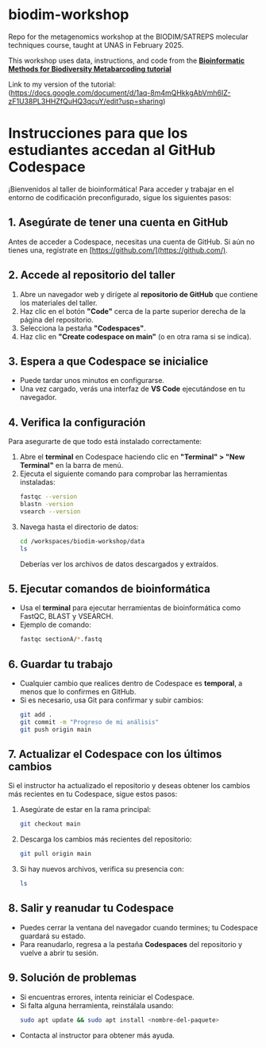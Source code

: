 # biodim-workshop
Repo for the metagenomics workshop at the BIODIM/SATREPS molecular techniques course, taught at UNAS in February 2025.

This workshop uses data, instructions, and code from the **[Bioinformatic Methods for Biodiversity Metabarcoding tutorial]([url](https://learnmetabarcoding.github.io/LearnMetabarcoding/index.html))**

Link to my version of the tutorial: (https://docs.google.com/document/d/1aq-8m4mQHkkgAbVmh6IZ-zF1U38PL3HHZfQuHQ3qcuY/edit?usp=sharing)


# Instrucciones para que los estudiantes accedan al GitHub Codespace

¡Bienvenidos al taller de bioinformática! Para acceder y trabajar en el entorno de codificación preconfigurado, sigue los siguientes pasos:

## 1. Asegúrate de tener una cuenta en GitHub
Antes de acceder a Codespace, necesitas una cuenta de GitHub. Si aún no tienes una, regístrate en [https://github.com/](https://github.com/).

## 2. Accede al repositorio del taller
1. Abre un navegador web y dirígete al **repositorio de GitHub** que contiene los materiales del taller.
2. Haz clic en el botón **"Code"** cerca de la parte superior derecha de la página del repositorio.
3. Selecciona la pestaña **"Codespaces"**.
4. Haz clic en **"Create codespace on main"** (o en otra rama si se indica).

## 3. Espera a que Codespace se inicialice
- Puede tardar unos minutos en configurarse.
- Una vez cargado, verás una interfaz de **VS Code** ejecutándose en tu navegador.

## 4. Verifica la configuración
Para asegurarte de que todo está instalado correctamente:
1. Abre el **terminal** en Codespace haciendo clic en **"Terminal" > "New Terminal"** en la barra de menú.
2. Ejecuta el siguiente comando para comprobar las herramientas instaladas:
   ```bash
   fastqc --version
   blastn -version
   vsearch --version
   ```
3. Navega hasta el directorio de datos:
   ```bash
   cd /workspaces/biodim-workshop/data
   ls
   ```
   Deberías ver los archivos de datos descargados y extraídos.

## 5. Ejecutar comandos de bioinformática
- Usa el **terminal** para ejecutar herramientas de bioinformática como FastQC, BLAST y VSEARCH.
- Ejemplo de comando:
   ```bash
   fastqc sectionA/*.fastq
   ```

## 6. Guardar tu trabajo
- Cualquier cambio que realices dentro de Codespace es **temporal**, a menos que lo confirmes en GitHub.
- Si es necesario, usa Git para confirmar y subir cambios:
   ```bash
   git add .
   git commit -m "Progreso de mi análisis"
   git push origin main
   ```

## 7. Actualizar el Codespace con los últimos cambios
Si el instructor ha actualizado el repositorio y deseas obtener los cambios más recientes en tu Codespace, sigue estos pasos:
1. Asegúrate de estar en la rama principal:
   ```bash
   git checkout main
   ```
2. Descarga los cambios más recientes del repositorio:
   ```bash
   git pull origin main
   ```
3. Si hay nuevos archivos, verifica su presencia con:
   ```bash
   ls
   ```

## 8. Salir y reanudar tu Codespace
- Puedes cerrar la ventana del navegador cuando termines; tu Codespace guardará su estado.
- Para reanudarlo, regresa a la pestaña **Codespaces** del repositorio y vuelve a abrir tu sesión.

## 9. Solución de problemas
- Si encuentras errores, intenta reiniciar el Codespace.
- Si falta alguna herramienta, reinstálala usando:
   ```bash
   sudo apt update && sudo apt install <nombre-del-paquete>
   ```
- Contacta al instructor para obtener más ayuda.
